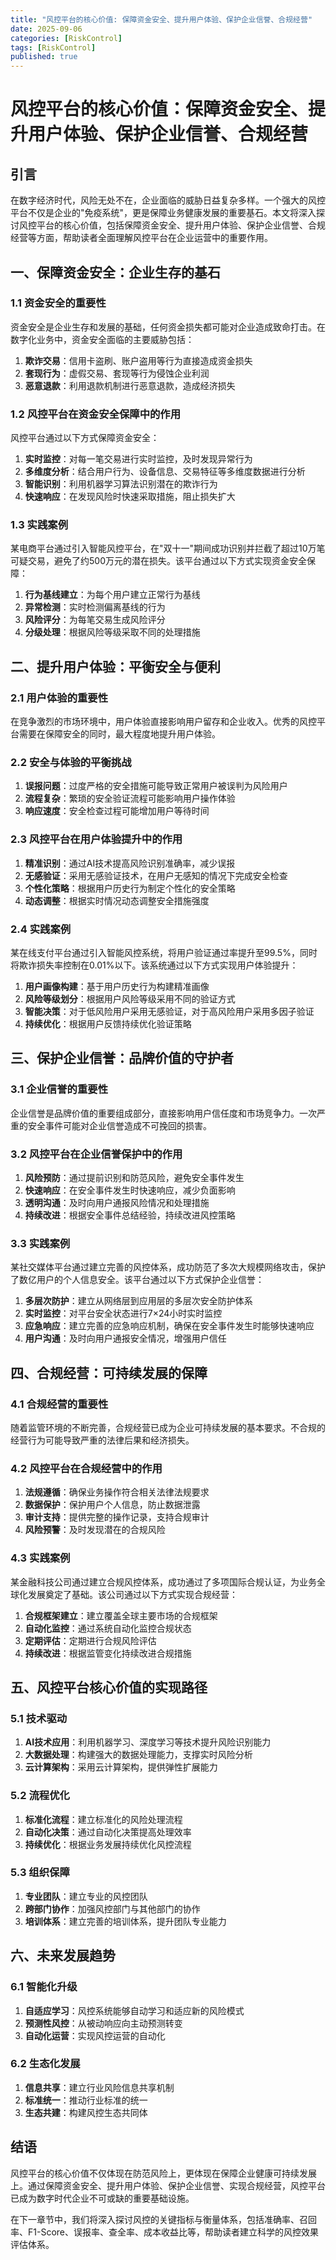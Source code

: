 ```yaml
---
title: "风控平台的核心价值: 保障资金安全、提升用户体验、保护企业信誉、合规经营"
date: 2025-09-06
categories: [RiskControl]
tags: [RiskControl]
published: true
---
```

# 风控平台的核心价值：保障资金安全、提升用户体验、保护企业信誉、合规经营

## 引言

在数字经济时代，风险无处不在，企业面临的威胁日益复杂多样。一个强大的风控平台不仅是企业的"免疫系统"，更是保障业务健康发展的重要基石。本文将深入探讨风控平台的核心价值，包括保障资金安全、提升用户体验、保护企业信誉、合规经营等方面，帮助读者全面理解风控平台在企业运营中的重要作用。

## 一、保障资金安全：企业生存的基石

### 1.1 资金安全的重要性

资金安全是企业生存和发展的基础，任何资金损失都可能对企业造成致命打击。在数字化业务中，资金安全面临的主要威胁包括：

1. **欺诈交易**：信用卡盗刷、账户盗用等行为直接造成资金损失
2. **套现行为**：虚假交易、套现等行为侵蚀企业利润
3. **恶意退款**：利用退款机制进行恶意退款，造成经济损失

### 1.2 风控平台在资金安全保障中的作用

风控平台通过以下方式保障资金安全：

1. **实时监控**：对每一笔交易进行实时监控，及时发现异常行为
2. **多维度分析**：结合用户行为、设备信息、交易特征等多维度数据进行分析
3. **智能识别**：利用机器学习算法识别潜在的欺诈行为
4. **快速响应**：在发现风险时快速采取措施，阻止损失扩大

### 1.3 实践案例

某电商平台通过引入智能风控平台，在"双十一"期间成功识别并拦截了超过10万笔可疑交易，避免了约500万元的潜在损失。该平台通过以下方式实现资金安全保障：

1. **行为基线建立**：为每个用户建立正常行为基线
2. **异常检测**：实时检测偏离基线的行为
3. **风险评分**：为每笔交易生成风险评分
4. **分级处理**：根据风险等级采取不同的处理措施

## 二、提升用户体验：平衡安全与便利

### 2.1 用户体验的重要性

在竞争激烈的市场环境中，用户体验直接影响用户留存和企业收入。优秀的风控平台需要在保障安全的同时，最大程度地提升用户体验。

### 2.2 安全与体验的平衡挑战

1. **误报问题**：过度严格的安全措施可能导致正常用户被误判为风险用户
2. **流程复杂**：繁琐的安全验证流程可能影响用户操作体验
3. **响应速度**：安全检查过程可能增加用户等待时间

### 2.3 风控平台在用户体验提升中的作用

1. **精准识别**：通过AI技术提高风险识别准确率，减少误报
2. **无感验证**：采用无感验证技术，在用户无感知的情况下完成安全检查
3. **个性化策略**：根据用户历史行为制定个性化的安全策略
4. **动态调整**：根据实时情况动态调整安全措施强度

### 2.4 实践案例

某在线支付平台通过引入智能风控系统，将用户验证通过率提升至99.5%，同时将欺诈损失率控制在0.01%以下。该系统通过以下方式实现用户体验提升：

1. **用户画像构建**：基于用户历史行为构建精准画像
2. **风险等级划分**：根据用户风险等级采用不同的验证方式
3. **智能决策**：对于低风险用户采用无感验证，对于高风险用户采用多因子验证
4. **持续优化**：根据用户反馈持续优化验证策略

## 三、保护企业信誉：品牌价值的守护者

### 3.1 企业信誉的重要性

企业信誉是品牌价值的重要组成部分，直接影响用户信任度和市场竞争力。一次严重的安全事件可能对企业信誉造成不可挽回的损害。

### 3.2 风控平台在企业信誉保护中的作用

1. **风险预防**：通过提前识别和防范风险，避免安全事件发生
2. **快速响应**：在安全事件发生时快速响应，减少负面影响
3. **透明沟通**：及时向用户通报风险情况和处理措施
4. **持续改进**：根据安全事件总结经验，持续改进风控策略

### 3.3 实践案例

某社交媒体平台通过建立完善的风控体系，成功防范了多次大规模网络攻击，保护了数亿用户的个人信息安全。该平台通过以下方式保护企业信誉：

1. **多层次防护**：建立从网络层到应用层的多层次安全防护体系
2. **实时监控**：对平台安全状态进行7×24小时实时监控
3. **应急响应**：建立完善的应急响应机制，确保在安全事件发生时能够快速响应
4. **用户沟通**：及时向用户通报安全情况，增强用户信任

## 四、合规经营：可持续发展的保障

### 4.1 合规经营的重要性

随着监管环境的不断完善，合规经营已成为企业可持续发展的基本要求。不合规的经营行为可能导致严重的法律后果和经济损失。

### 4.2 风控平台在合规经营中的作用

1. **法规遵循**：确保业务操作符合相关法律法规要求
2. **数据保护**：保护用户个人信息，防止数据泄露
3. **审计支持**：提供完整的操作记录，支持合规审计
4. **风险预警**：及时发现潜在的合规风险

### 4.3 实践案例

某金融科技公司通过建立合规风控体系，成功通过了多项国际合规认证，为业务全球化发展奠定了基础。该公司通过以下方式实现合规经营：

1. **合规框架建立**：建立覆盖全球主要市场的合规框架
2. **自动化监控**：通过系统自动化监控合规状态
3. **定期评估**：定期进行合规风险评估
4. **持续改进**：根据监管变化持续改进合规措施

## 五、风控平台核心价值的实现路径

### 5.1 技术驱动

1. **AI技术应用**：利用机器学习、深度学习等技术提升风险识别能力
2. **大数据处理**：构建强大的数据处理能力，支撑实时风险分析
3. **云计算架构**：采用云计算架构，提供弹性扩展能力

### 5.2 流程优化

1. **标准化流程**：建立标准化的风险处理流程
2. **自动化决策**：通过自动化决策提高处理效率
3. **持续优化**：根据业务发展持续优化风控流程

### 5.3 组织保障

1. **专业团队**：建立专业的风控团队
2. **跨部门协作**：加强风控部门与其他部门的协作
3. **培训体系**：建立完善的培训体系，提升团队专业能力

## 六、未来发展趋势

### 6.1 智能化升级

1. **自适应学习**：风控系统能够自动学习和适应新的风险模式
2. **预测性风控**：从被动响应向主动预测转变
3. **自动化运营**：实现风控运营的自动化

### 6.2 生态化发展

1. **信息共享**：建立行业风险信息共享机制
2. **标准统一**：推动行业标准的统一
3. **生态共建**：构建风控生态共同体

## 结语

风控平台的核心价值不仅体现在防范风险上，更体现在保障企业健康可持续发展上。通过保障资金安全、提升用户体验、保护企业信誉、实现合规经营，风控平台已成为数字时代企业不可或缺的重要基础设施。

在下一章节中，我们将深入探讨风控的关键指标与衡量体系，包括准确率、召回率、F1-Score、误报率、查全率、成本收益比等，帮助读者建立科学的风控效果评估体系。